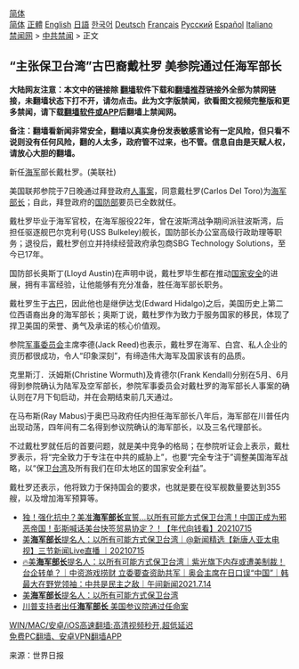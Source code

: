  <!-- 面包屑导航 --> <div class="breadcrumb"><!-- GTranslate: https://gtranslate.io/ -->  <div class="switcher notranslate">  <div class="selected">  <a href="#" onclick="return false;"> 简体</a>  </div>  <div class="option">  <a href="https://www.bannedbook.org" onclick="doGTranslate('zh-CN|zh-CN');jQuery('div.switcher div.selected a').html(jQuery(this).html());return false;" title="简体中文" class="nturl selected"> 简体</a>  <a href="https://www.bannedbook.org/zh-tw/" onclick="doGTranslate('zh-CN|zh-TW');jQuery('div.switcher div.selected a').html(jQuery(this).html());return false;" title="繁體中文" class="nturl"> 正體</a>  <a href="https://www.bannedbook.org/en/" onclick="doGTranslate('zh-CN|en');jQuery('div.switcher div.selected a').html(jQuery(this).html());return false;" title="English" class="nturl"> English</a>  <a href="https://www.bannedbook.org/ja/" onclick="doGTranslate('zh-CN|ja');jQuery('div.switcher div.selected a').html(jQuery(this).html());return false;" title="日本語" class="nturl"> 日語</a>  <a href="https://www.bannedbook.org/ko/" onclick="doGTranslate('zh-CN|ko');jQuery('div.switcher div.selected a').html(jQuery(this).html());return false;" title="한국어" class="nturl"> 한국어</a>  <a href="https://www.bannedbook.org/de/" onclick="doGTranslate('zh-CN|de');jQuery('div.switcher div.selected a').html(jQuery(this).html());return false;" title="Deutsch" class="nturl"> Deutsch</a>  <a href="https://www.bannedbook.org/fr/" onclick="doGTranslate('zh-CN|fr');jQuery('div.switcher div.selected a').html(jQuery(this).html());return false;" title="Français" class="nturl"> Français</a>  <a href="https://www.bannedbook.org/ru/" onclick="doGTranslate('zh-CN|ru');jQuery('div.switcher div.selected a').html(jQuery(this).html());return false;" title="Русский" class="nturl"> Русский</a>  <a href="https://www.bannedbook.org/es/" onclick="doGTranslate('zh-CN|es');jQuery('div.switcher div.selected a').html(jQuery(this).html());return false;" title="Español" class="nturl"> Español</a>  <a href="https://www.bannedbook.org/it/" onclick="doGTranslate('zh-CN|it');jQuery('div.switcher div.selected a').html(jQuery(this).html());return false;" title="Italiano" class="nturl"> Italiano</a>  </div>  </div>      <div class='breadcrumb-sub'><!-- Breadcrumb NavXT 6.3.0 --> <a href="https://www.bannedbook.org/" class="home">禁闻网</a> &gt; <a href="https://www.bannedbook.org/bnews/cbnews/" class="category">中共禁闻</a> &gt; 正文</div></div><h2>“主张保卫台湾”古巴裔戴杜罗 美参院通过任海军部长</h2> <p class="notice"><b>大陆网友注意：本文中的链接除 <a href="https://github.com/bannedbook/fanqiang" >翻墙</a>软件下载和<a href="https://github.com/killgcd/justmysocks/blob/master/README.md">翻墙推荐</a>链接外全部为禁网链接，未翻墙状态下打不开，请勿点击。此为文字版禁闻，欲看图文视频完整版和更多禁闻，请下载<a href="https://github.com/bannedbook/fanqiang">翻墙软件或APP</a>后翻墙上禁闻网。</p><p>备注：翻墙看新闻非常安全，翻墙以真实身份发表敏感言论有一定风险，但只看不说则没有任何风险，翻的人太多，政府管不过来，也不管。信息自由是天赋人权，请放心大胆的翻墙。</b></p>  <div class="entry"> <p id="conimg">新任<a href="https://www.bannedbook.org/bnews/tag/%e6%b5%b7%e5%86%9b/" class="st_tag internal_tag" rel="tag" title="标签 海军 下的日志">海军</a>部长戴杜罗。(美联社)</p> <p>美国联邦参院于7日晚通过拜登政府<a href="https://www.bannedbook.org/bnews/tag/%E4%BA%BA%E4%BA%8B%E6%A1%88/" class="st_tag internal_tag" rel="tag" title="标签 人事案 下的日志">人事案</a>，同意戴杜罗(Carlos Del Toro)为<a href="https://www.bannedbook.org/bnews/tag/%E6%B5%B7%E5%86%9B%E9%83%A8%E9%95%BF/" class="st_tag internal_tag" rel="tag" title="标签 海军部长 下的日志">海军部长</a>；自此，拜登政府的<a href="https://www.bannedbook.org/bnews/tag/%E5%9B%BD%E9%98%B2%E9%83%A8/" class="st_tag internal_tag" rel="tag" title="标签 国防部 下的日志">国防部</a>要员已全数就任。</p> <p>戴杜罗毕业于海军官校，在海军服役22年，曾在波斯湾战争期间派驻波斯湾，后担任驱逐舰巴尔克利号(USS Bulkeley)舰长，国防部长办公室高级行政助理等职务；退役后，戴杜罗创立并持续经营政府承包商SBG Technology Solutions，至今已17年。</p>  <p>国防部长奥斯丁(Lloyd Austin)在声明中说，戴杜罗毕生都在推动<a href="https://www.bannedbook.org/bnews/tag/%e5%9b%bd%e5%ae%b6%e5%ae%89%e5%85%a8/" class="st_tag internal_tag" rel="tag" title="标签 国家安全 下的日志">国家安全</a>的进展，拥有丰富经验，让他能够有充分准备，胜任海军部长职务。</p> <p>戴杜罗生于<a href="https://www.bannedbook.org/bnews/tag/%e5%8f%a4%e5%b7%b4/" class="st_tag internal_tag" rel="tag" title="标签 古巴 下的日志">古巴</a>，因此他也是继伊达戈(Edward Hidalgo)之后，美国历史上第二位西语裔出身的海军部长；奥斯丁说，戴杜罗作为致力于服务国家的移民，体现了捍卫美国的荣誉、勇气及承诺的核心价值观。</p> <p>参院<a href="https://www.bannedbook.org/bnews/tag/%e5%86%9b%e4%ba%8b%e5%a7%94%e5%91%98%e4%bc%9a/" class="st_tag internal_tag" rel="tag" title="标签 军事委员会 下的日志">军事委员会</a>主席李德(Jack Reed)也表示，戴杜罗在海军、白宫、私人企业的资历都很成功，令人“印象深刻”，有缔造伟大海军及国家该有的品质。</p>  <p>克里斯汀．沃姆斯(Christine Wormuth)及肯德尔(Frank Kendall)分别在5月、6月得到参院确认为陆军及空军部长，参院军事委员会对戴杜罗的海军部长人事案的确认则在7月下旬启动，并在会期结束前几天通过。</p> <p>在马布斯(Ray Mabus)于奥巴马政府任内担任海军部长八年后，海军部在川普任内出现动荡，四年间有二名得到参议院确认的海军部长，以及三名代理部长。</p> <p>不过戴杜罗就任后的首要问题，就是美中竞争的格局；在参院听证会上表示，戴杜罗表示，将“完全致力于专注在中共的威胁上”，也要“完全专注于”调整美国海军战略，以“保卫<a href="https://www.bannedbook.org/bnews/tag/%e5%8f%b0%e6%b9%be/" class="st_tag internal_tag" rel="tag" title="标签 台湾 下的日志">台湾</a>及所有我们在印太地区的国家安全利益”。</p>  <p>戴杜罗还表示，他将致力于保持国会的要求，也就是要在役军舰数量要达到355艘，以及增加海军预算等。</p> <ul class='op-related-articles' title='相关阅读'> <li><a href='https://www.bannedbook.org/bnews/taiwannews/20210715/1587843.html' target='_blank'>独！强化抗中？美准<b>海军部长</b>宣誓…以所有可能方式保卫台湾！中国正成为邪恶帝国！彭斯喊话美台快签贸易协定？！【年代向钱看】20210715</a></li> <li><a href='https://www.bannedbook.org/bnews/bannedvideo/20210715/1587638.html' target='_blank'>美<b>海军部长</b>提名人：以所有可能方式保卫台湾｜@新闻精选【新唐人亚太电视】三节新闻Live直播 ｜20210715</a></li> <li><a href='https://www.bannedbook.org/bnews/taiwannews/20210714/1586854.html' target='_blank'>🔥美<b>海军部长</b>提名人：以所有可能方式保卫台湾｜紫光旗下内存或遭美制裁！台企转单？｜中资游戏捞财 立委要查资助共军｜奥会主席在日口误“中国”｜韩最大在野党领袖：中共是民主之敌｜午间新闻2021.7.14</a></li> <li><a href='https://www.bannedbook.org/bnews/cbnews/20210714/1586696.html' target='_blank'>美<b>海军部长</b>提名人：以所有可能方式保卫台湾</a></li> <li><a href='https://www.bannedbook.org/bnews/worldnews/20200524/1333423.html' target='_blank'>川普支持者出任<b>海军部长</b> 美国参议院通过任命案</a></li> </ul> <p class="texttj"> <a href="https://github.com/bannedbook/fanqiang/wiki/V2ray%E6%9C%BA%E5%9C%BA" target="_blank">WIN/MAC/安卓/iOS高速翻墙:高清视频秒开,超低延迟</a><br/> <a href="https://github.com/bannedbook/fanqiang/wiki/%E7%A6%81%E9%97%BB%E7%BD%91%E5%AE%89%E5%8D%93%E7%BF%BB%E5%A2%99%E6%96%B0%E9%97%BBAPP" target="_blank">免费PC翻墙、安卓VPN翻墙APP</a></p><p> 来源：世界日报 </p> <a name='sharetosocial'></a>  <div style="margin-bottom:5px;padding-bottom:5px;clear:both"> <div id="archive-pix-1" class="banner-ads"> <!-- AuctionX Display platform tag START --> <div id="26318x728x90x621x_ADSLOT2" clicktrack="%%CLICK_URL_ESC%%"></div> <!-- AuctionX Display platform tag END --> </div> <div id="archive-pix-2" class="banner-ads"> <!-- AuctionX Display platform tag START --> <div id="26315x300x250x621x_ADSLOT2" clicktrack="%%CLICK_URL_ESC%%"></div> <!-- AuctionX Display platform tag END --> </div> </div>  <div id="archive-pix-1" class="banner-ads"> <!-- AuctionX Display platform tag START --> <div id="26318x728x90x621x_ADSLOT3" clicktrack="%%CLICK_URL_ESC%%"></div> <!-- AuctionX Display platform tag END --> </div> </div><!--END ENTRY--> 